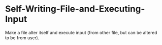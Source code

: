 # Self-Writing-File-and-Executing-Input
Make a file alter itself and execute input (from other file, but can be altered to be from user).
